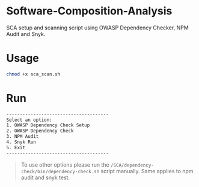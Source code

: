 # Software-Composition-Analysis
SCA setup and scanning script using OWASP Dependency Checker, NPM Audit and Snyk.

# Usage

```sh
chmod +x sca_scan.sh
```
# Run

```sh
--------------------------------------
Select an option:
1. OWASP Dependency Check Setup
2. OWASP Dependency Check
3. NPM Audit
4. Snyk Run
5. Exit
--------------------------------------
```

> To use other options please run the `/SCA/dependency-check/bin/dependency-check.sh` script manually.
> Same applies to npm audit and snyk test.
